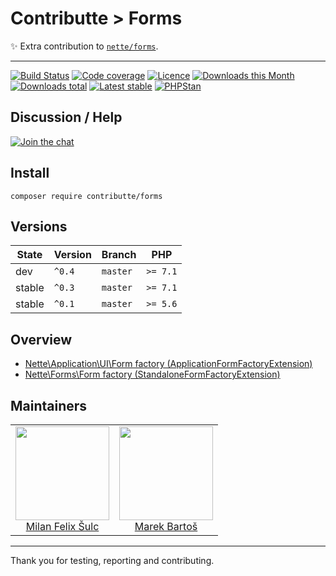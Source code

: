 # Contributte > Forms

:sparkles: Extra contribution to [`nette/forms`](https://github.com/nette/forms).

-----

[![Build Status](https://img.shields.io/travis/contributte/forms.svg?style=flat-square)](https://travis-ci.org/contributte/forms)
[![Code coverage](https://img.shields.io/coveralls/contributte/forms.svg?style=flat-square)](https://coveralls.io/r/contributte/forms)
[![Licence](https://img.shields.io/packagist/l/contributte/forms.svg?style=flat-square)](https://packagist.org/packages/contributte/forms)
[![Downloads this Month](https://img.shields.io/packagist/dm/contributte/forms.svg?style=flat-square)](https://packagist.org/packages/contributte/forms)
[![Downloads total](https://img.shields.io/packagist/dt/contributte/forms.svg?style=flat-square)](https://packagist.org/packages/contributte/forms)
[![Latest stable](https://img.shields.io/packagist/v/contributte/forms.svg?style=flat-square)](https://packagist.org/packages/contributte/forms)
[![PHPStan](https://img.shields.io/badge/PHPStan-enabled-brightgreen.svg?style=flat)](https://github.com/phpstan/phpstan)

## Discussion / Help

[![Join the chat](https://img.shields.io/gitter/room/contributte/contributte.svg?style=flat-square)](http://bit.ly/ctteg)

## Install

```
composer require contributte/forms
```

## Versions

| State       | Version | Branch   | PHP      |
|-------------|---------|----------|----------|
| dev         | `^0.4`  | `master` | `>= 7.1` |
| stable      | `^0.3`  | `master` | `>= 7.1` |
| stable      | `^0.1`  | `master` | `>= 5.6` |

## Overview

- [Nette\Application\UI\Form factory (ApplicationFormFactoryExtension)](https://github.com/contributte/forms/blob/master/.docs/README.md#application-form-factory)
- [Nette\Forms\Form factory (StandaloneFormFactoryExtension)](https://github.com/contributte/forms/blob/master/.docs/README.md#standalone-form-factory)

## Maintainers

<table>
  <tbody>
    <tr>
      <td align="center">
        <a href="https://github.com/f3l1x">
            <img width="150" height="150" src="https://avatars2.githubusercontent.com/u/538058?v=3&s=150">
        </a>
        </br>
        <a href="https://github.com/f3l1x">Milan Felix Šulc</a>
      </td>
      <td align="center">
        <a href="https://github.com/mabar">
          <img width="150" height="150" src="https://avatars0.githubusercontent.com/u/20974277?s=150&v=4">
        </a>
        </br>
        <a href="https://github.com/mabar">Marek Bartoš</a>
      </td>
    </tr>
  </tbody>
</table>

---

Thank you for testing, reporting and contributing.
